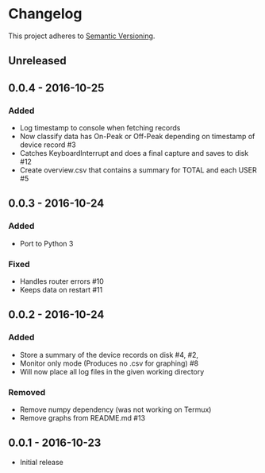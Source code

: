 # Changelog

This project adheres to [Semantic Versioning](http://semver.org/).

## Unreleased

## 0.0.4 - 2016-10-25
### Added
- Log timestamp to console when fetching records
- Now classify data has On-Peak or Off-Peak depending on timestamp of device record #3
- Catches KeyboardInterrupt and does a final capture and saves to disk #12
- Create overview.csv that contains a summary for TOTAL and each USER #5

## 0.0.3 - 2016-10-24
### Added
- Port to Python 3

### Fixed
- Handles router errors #10
- Keeps data on restart #11

## 0.0.2 - 2016-10-24
### Added
- Store a summary of the device records on disk #4, #2,
- Monitor only mode (Produces no .csv for graphing) #8
- Will now place all log files in the given working directory

### Removed
- Remove numpy dependency (was not working on Termux)
- Remove graphs from README.md #13

## 0.0.1 - 2016-10-23
- Initial release
